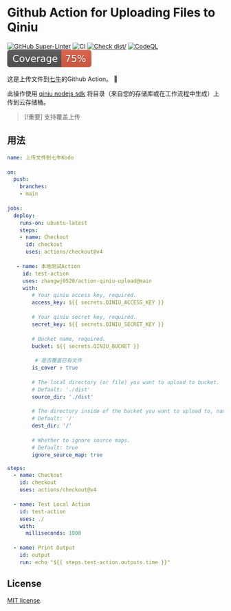 # Github Action for Uploading Files to Qiniu

[![GitHub Super-Linter](https://github.com/actions/typescript-action/actions/workflows/linter.yml/badge.svg)](https://github.com/super-linter/super-linter)
![CI](https://github.com/actions/typescript-action/actions/workflows/ci.yml/badge.svg)
[![Check dist/](https://github.com/actions/typescript-action/actions/workflows/check-dist.yml/badge.svg)](https://github.com/actions/typescript-action/actions/workflows/check-dist.yml)
[![CodeQL](https://github.com/actions/typescript-action/actions/workflows/codeql-analysis.yml/badge.svg)](https://github.com/actions/typescript-action/actions/workflows/codeql-analysis.yml)
[![Coverage](./badges/coverage.svg)](./badges/coverage.svg)

这是上传文件到[七牛](https://qiniu.com)的Github Action。 :rocket:

此操作使用 [qiniu nodejs sdk](https://github.com/qiniu/nodejs-sdk) 将目录（来自您的存储库或在工作流程中生成）上传到云存储桶。

> [!重要]
> 支持覆盖上传

## 用法

```yaml
name: 上传文件到七牛Kodo

on:
  push:
    branches:
    - main

jobs:
  deploy:
    runs-on: ubuntu-latest
    steps:
    - name: Checkout
      id: checkout
      uses: actions/checkout@v4
  
   - name: 本地测试Action
     id: test-action
     uses: zhangwj0520/action-qiniu-upload@main
     with:
        # Your qiniu access key, required.
        access_key: ${{ secrets.QINIU_ACCESS_KEY }}

        # Your qiniu secret key, required.
        secret_key: ${{ secrets.QINIU_SECRET_KEY }}

        # Bucket name, required.
        bucket: ${{ secrets.QINIU_BUCKET }}

         # 是否覆盖已有文件
        is_cover : true

        # The local directory (or file) you want to upload to bucket.
        # Default: './dist'
        source_dir: './dist'

        # The directory inside of the bucket you want to upload to, namely key prefix prepended to dest file key.
        # Default: '/'
        dest_dir: '/'

        # Whether to ignore source maps.
        # Default: true
        ignore_source_map: true
```
  
```yaml
steps:
  - name: Checkout
    id: checkout
    uses: actions/checkout@v4

  - name: Test Local Action
    id: test-action
    uses: ./
    with:
      milliseconds: 1000

  - name: Print Output
    id: output
    run: echo "${{ steps.test-action.outputs.time }}"
```


## License

[MIT license](LICENSE).